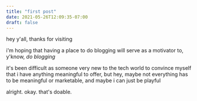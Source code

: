 ```yaml
---
title: "first post"
date: 2021-05-26T12:09:35-07:00
draft: false
---
```


hey y'all, thanks for visiting


i'm hoping that having a place to do blogging will serve as a motivator to, y'know, *do blogging*

it's been difficult as someone very new to the tech world to convince myself that i have anything meaningful to offer, but hey, maybe not everything has to be meaningful or marketable, and maybe i can just be playful 

alright. okay. that's doable.